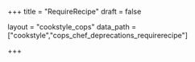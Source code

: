 +++
title = "RequireRecipe"
draft = false

layout = "cookstyle_cops"
data_path = ["cookstyle","cops_chef_deprecations_requirerecipe"]

+++

<!-- The content of this page is automatically generated from the
cops_chef_deprecations_requirerecipe.yml file in github.com/chef/cookstyle/blob/master/docs-chef-io/data/cookstyle/. -->
